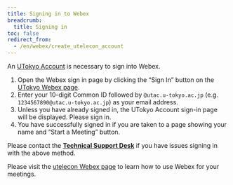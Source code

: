 ```yaml
---
title: Signing in to Webex
breadcrumb:
  title: Signing in
toc: false
redirect_from:
  - /en/webex/create_utelecon_account
---
```


An [UTokyo Account](/en/utokyo_account/) is necessary to sign into Webex.

1. Open the Webex sign in page by clicking the “Sign In” button on the [UTokyo Webex page](https://utelecon.webex.com/).
2. Enter your 10-digit Common ID followed by `@utac.u-tokyo.ac.jp` (e.g. `1234567890@utac.u-tokyo.ac.jp`) as your email address.
3. Unless you have already signed in, the UTokyo Account sign-in page will be displayed. Please sign in.
4. You have successfully signed in if you are taken to a page showing your name and “Start a Meeting” button.

Please contact the **[Technical Support Desk](/en/support/)** if you have issues signing in with the above method.

Please visit the [utelecon Webex page](.) to learn how to use Webex for your meetings. 
